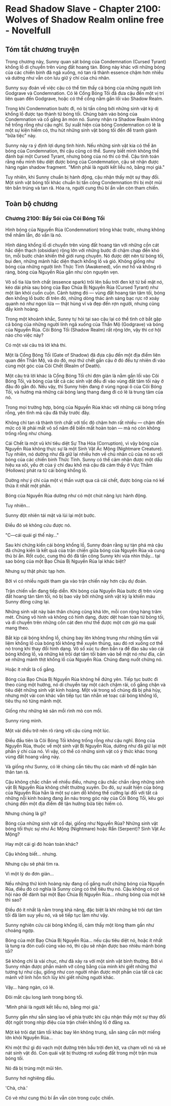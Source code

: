 # Read Shadow Slave - Chapter 2100: Wolves of Shadow Realm online free - Novelfull

## Tóm tắt chương truyện

Trong chương này, Sunny quan sát bóng của Condemnation (Cursed Tyrant) khổng lồ di chuyển trên vùng đất hoang tàn. Bóng này khác với những bóng của các chiến binh đã ngã xuống, nó tan rã thành essence chậm hơn nhiều và dường như vẫn còn lưu giữ ý chí của chủ nhân.

Sunny suy đoán về việc cậu có thể tìm thấy cả bóng của những người lính Godgrave và Condemnation. Có lẽ Cổng Bóng Tối đã đưa cậu đến một vị trí liên quan đến Godgrave, hoặc có thể cổng nằm gần lối vào Shadow Realm.

Trong khi Condemnation bước đi, nó bị tấn công bởi những sinh vật kỳ dị khổng lồ được tạo thành từ bóng tối. Chúng bám vào bóng của Condemnation và cố gắng ăn mòn nó. Sunny nhận ra Shadow Realm không hề trống rỗng như cậu nghĩ. Sự xuất hiện của bóng Condemnation có lẽ là một sự kiện hiếm có, thu hút những sinh vật bóng tối đến để tranh giành "bữa tiệc" này.

Sunny nảy ra ý định lợi dụng tình hình. Nếu những sinh vật kia có thể ăn bóng của Condemnation, thì cậu cũng có thể. Sunny biết mình không thể đánh bại một Cursed Tyrant, nhưng bóng của nó thì có thể. Cậu tính toán rằng nếu mình tiêu diệt được bóng của Condemnation, cậu sẽ nhận được hàng ngàn shadow fragment. "Mình phải là người kết liễu nó, bằng mọi giá."

Tuy nhiên, khi Sunny chuẩn bị hành động, cậu nhận thấy một sự thay đổi. Một sinh vật bóng tối khác chuẩn bị tấn công Condemnation thì bị một mũi tên bắn trúng và tan rã. Hóa ra, người cung thủ bí ẩn vẫn còn tham chiến.

## Toàn bộ chương

### Chương 2100: Bầy Sói của Cõi Bóng Tối

Hình bóng của Nguyền Rủa (Condemnation) trông khác trước, nhưng không thể nhầm lẫn, đó vẫn là nó.

Hình dáng khổng lồ di chuyển trên vùng đất hoang tàn với những cồn cát hắc diện thạch (obsidian) rộng lớn với những bước đi chậm chạp đến khó tin, mỗi bước chân khiến thế giới rung chuyển. Nó được dệt nên từ bóng tối, bụi đen, những mảnh hắc diện thạch khổng lồ và gió. Không giống như bóng của những người lính Thức Tỉnh (Awakened), vốn mơ hồ và không rõ ràng, bóng của Nguyền Rủa gần như còn nguyên vẹn.

Vô số tia lửa tinh chất (essence spark) trôi lên bầu trời đen kịt từ bề mặt nó, kéo dài phía sau bóng của Bạo Chúa Bị Nguyền Rủa (Cursed Tyrant) như một làn khói cuồn cuộn. Cảnh tượng đó — vùng đất hoang tàn tăm tối, bóng đen khổng lồ bước đi trên đó, những dòng thác ánh sáng bạc rực rỡ xoáy quanh nó như ngọn lửa — thật hùng vĩ và đẹp đến rợn người, nhưng cũng đầy kinh hoàng.

Trong một khoảnh khắc, Sunny tự hỏi tại sao cậu lại có thể tình cờ bắt gặp cả bóng của những người lính ngã xuống của Thần Mộ (Godgrave) và bóng của Nguyền Rủa. Cõi Bóng Tối (Shadow Realm) rất rộng lớn, vậy thì cơ hội nào cho việc này?

Có một vài câu trả lời khả thi.

Một là Cổng Bóng Tối (Gate of Shadow) đã đưa cậu đến một địa điểm liên quan đến Thần Mộ, và do đó, mọi thứ chết gần cậu ở đó đều tự nhiên đi vào cùng một góc của Cõi Chết (Realm of Death).

Một câu trả lời khác là Cổng Bóng Tối chỉ đơn giản là nằm gần lối vào Cõi Bóng Tối, và bóng của tất cả các sinh vật đều đi vào vùng đất tăm tối này ở đâu đó gần đó. Nếu vậy, thì Sunny hiện đang ở vùng ngoại ô của Cõi Bóng Tối, và hướng mà những cái bóng lang thang đang đi có lẽ là trung tâm của nó.

Trong mọi trường hợp, bóng của Nguyền Rủa khác với những cái bóng trống rỗng, yên tĩnh mà cậu đã thấy trước đây.

Không chỉ tan rã thành tinh chất với tốc độ chậm hơn rất nhiều — chậm đến mức có lẽ phải mất vô số năm để biến mất hoàn toàn — mà nó còn không trống rỗng như chúng.

Cái Chết là một vũ khí tiêu diệt Sự Tha Hóa (Corruption), vì vậy bóng của Nguyền Rủa không thực sự là một Sinh Vật Ác Mộng (Nightmare Creature). Tuy nhiên, nó dường như đã giữ lại nhiều hơn về chủ nhân cũ của nó so với bóng của các chiến binh Thức Tỉnh. Sunny có thể cảm nhận được một dấu hiệu xa xôi, yếu ớt của ý chí đau khổ mà cậu đã cảm thấy ở Vực Thẳm (Hollows) phát ra từ cái bóng khổng lồ.

Dường như ý chí của một vị thần vượt qua cả cái chết, được bóng của nó kế thừa ít nhất một phần.

Bóng của Nguyền Rủa dường như có một chút năng lực hành động.

Tuy nhiên…

Sunny đột nhiên tái mặt và lùi lại một bước.

Điều đó sẽ không cứu được nó.

"C—cái quái gì thế này…"

Sau khi chứng kiến cái bóng khổng lồ, Sunny đoán rằng sự tàn phá mà cậu đã chứng kiến là kết quả của trận chiến giữa bóng của Nguyền Rủa và cung thủ bí ẩn. Rốt cuộc, cung thủ đó đã tấn công Sunny khi vừa nhìn thấy… tại sao bóng của một Bạo Chúa Bị Nguyền Rủa lại khác biệt?

Nhưng sự thật phức tạp hơn.

Bởi vì có nhiều người tham gia vào trận chiến này hơn cậu dự đoán.

Trận chiến vẫn đang tiếp diễn. Khi bóng của Nguyền Rủa bước đi trên vùng đất hoang tàn tăm tối, nó bị bao vây bởi những sinh vật kỳ lạ khiến máu Sunny đông cứng lại.

Những sinh vật này bản thân chúng cũng khá lớn, mỗi con rộng hàng trăm mét. Chúng vô hình và không có hình dạng, được dệt hoàn toàn từ bóng tối, và di chuyển trên những cồn cát đen như thể được một cơn gió ma quái mang theo.

Bắt kịp cái bóng khổng lồ, chúng bay lên không trung như những tấm vải liệm khổng lồ của bóng tối không thể xuyên thủng, sau đó rơi xuống cơ thể nó trong khi thay đổi hình dạng. Vô số xúc tu đen bắn ra để đào sâu vào cái bóng khổng lồ, và những kẻ trôi dạt tăm tối bám vào bề mặt nó như đỉa, cắn xé những mảnh thịt khổng lồ của Nguyền Rủa. Chúng đang nuốt chửng nó.

Hoặc ít nhất là cố gắng.

Bóng của Bạo Chúa Bị Nguyền Rủa không hề đứng yên. Tiếp tục bước đi theo cùng một hướng, nó di chuyển tay một cách chậm rãi, cố gắng chặn và tiêu diệt những sinh vật kinh hoàng. Một vài trong số chúng đã bị phá hủy, nhưng một vài con khác vẫn tiếp tục tàn nhẫn xé toạc cái bóng khổng lồ, tiêu thụ nó từng mảnh một.

Giống như những kẻ săn mồi rình mò con mồi.

Sunny rùng mình.

Một vài điều trở nên rõ ràng với cậu cùng một lúc.

Điều đầu tiên là Cõi Bóng Tối không trống rỗng như cậu nghĩ. Bóng của Nguyền Rủa, thuộc về một sinh vật Bị Nguyền Rủa, dường như đã giữ lại một phần ý chí của nó. Vì vậy, có thể có những sinh vật có ý thức khác trong vùng đất hoang vắng này.

Và giống như Sunny, có lẽ chúng cần tiêu thụ các mảnh vỡ để ngăn bản thân tan rã.

Cậu không chắc chắn về nhiều điều, nhưng cậu chắc chắn rằng những sinh vật Bị Nguyền Rủa không chết thường xuyên. Do đó, sự xuất hiện của bóng của Nguyền Rủa hẳn là một sự cám dỗ không thể cưỡng lại đối với tất cả những nỗi kinh hoàng đang ẩn náu trong góc này của Cõi Bóng Tối, kêu gọi chúng đến một địa điểm để tận hưởng bữa tiệc hiếm có.

Nhưng chúng là gì?

Bóng của những sinh vật cổ đại, giống như Nguyền Rủa? Những sinh vật bóng tối thực sự như Ác Mộng (Nightmare) hoặc Rắn (Serpent)? Sinh Vật Ác Mộng?

Hay một cái gì đó hoàn toàn khác?

Cậu không biết… nhưng.

Nhưng cậu sẽ phải tìm ra.

Vì một lý do đơn giản…

Nếu những thứ kinh hoàng này đang cố gắng nuốt chửng bóng của Nguyền Rủa, điều đó có nghĩa là Sunny cũng có thể tiêu thụ nó. Cậu không có cơ hội nào để đánh bại một Bạo Chúa Bị Nguyền Rủa… nhưng bóng của một kẻ thì sao?

Điều đó ít nhất là nằm trong khả năng, đặc biệt là khi những kẻ trôi dạt tăm tối đã làm suy yếu nó, và sẽ tiếp tục làm như vậy.

Sunny nghiên cứu cái bóng khổng lồ, cảm thấy một lòng tham gần như choáng ngợp.

Bóng của một Bạo Chúa Bị Nguyền Rủa… nếu cậu tiêu diệt nó, hoặc ít nhất là tung ra đòn cuối cùng vào nó, thì cậu sẽ nhận được bao nhiêu mảnh bóng tối?

Sẽ không chỉ là vài chục, như đã xảy ra với một sinh vật bình thường. Bởi vì Sunny nhận được phần mảnh vỡ công bằng của mình khi giết những thứ tương tự như cậu, giống như con người nhận được một phần của tất cả các mảnh vỡ linh hồn tích lũy khi giết những người khác.

Vậy… hàng ngàn, có lẽ.

Đôi mắt cậu long lanh trong bóng tối.

'Mình phải là người kết liễu nó, bằng mọi giá.'

Sunny gần như sẵn sàng lao về phía trước khi cậu nhận thấy một sự thay đổi đột ngột trong nhịp điệu của trận chiến khổng lồ ở đằng xa.

Một kẻ trôi dạt tăm tối khác bay lên không trung, sẵn sàng cắn một miếng lớn khỏi Nguyền Rủa…

Khi một thứ gì đó vạch một đường trên bầu trời đen kịt, va chạm với nó và xé nát sinh vật đó. Con quái vật bị thương rơi xuống đất trong một trận mưa bóng tối.

Nó đã bị trúng một mũi tên.

Sunny hơi nghiêng đầu.

'Chà, chà.'

Có vẻ như cung thủ bí ẩn vẫn còn trong cuộc chiến.